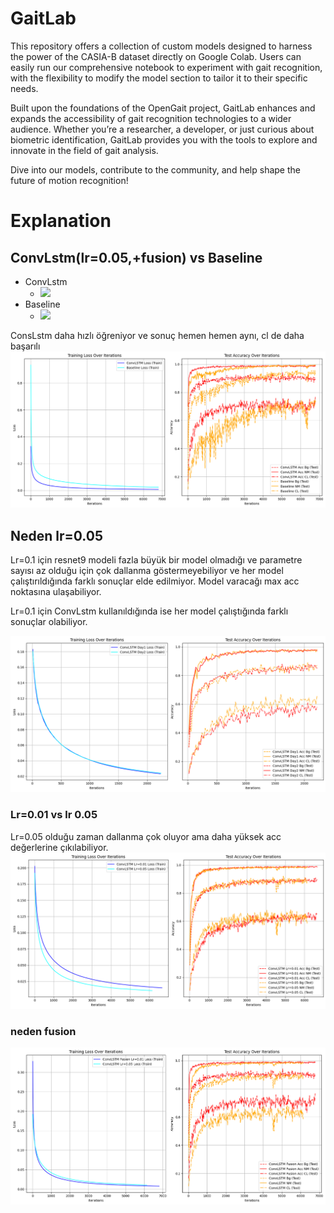 # GaitLab
This repository offers a collection of custom models designed to harness the power of the CASIA-B dataset directly on Google Colab. Users can easily run our comprehensive notebook to experiment with gait recognition, with the flexibility to modify the model section to tailor it to their specific needs.

Built upon the foundations of the OpenGait project, GaitLab enhances and expands the accessibility of gait recognition technologies to a wider audience. Whether you’re a researcher, a developer, or just curious about biometric identification, GaitLab provides you with the tools to explore and innovate in the field of gait analysis.

Dive into our models, contribute to the community, and help shape the future of motion recognition!


# Explanation
## ConvLstm(lr=0.05,+fusion) vs Baseline
* ConvLstm
    * [![](https://colab.research.google.com/assets/colab-badge.svg)](https://colab.research.google.com/github/msdsn/GaitLab/blob/main/ConvLstm_(LR%3D0_05)_Fusion.ipynb)
* Baseline
    * [![](https://colab.research.google.com/assets/colab-badge.svg)](https://colab.research.google.com/github/msdsn/GaitLab/blob/main/OpenGait_Framework.ipynb)

ConsLstm daha hızlı öğreniyor ve sonuç hemen hemen aynı, cl de daha başarılı
![ConvLSTM vs Baseline](./images/convlstmvsbaseline.png)

## Neden lr=0.05
Lr=0.1 için resnet9 modeli fazla büyük bir model olmadığı ve parametre sayısı az olduğu için çok dallanma göstermeyebiliyor ve her model çalıştırıldığında farklı sonuçlar elde edilmiyor. Model varacağı max acc noktasına ulaşabiliyor.

Lr=0.1 için ConvLstm kullanıldığında ise her model çalıştığında farklı sonuçlar olabiliyor.

![Day1 vs Day2](./images/day1vsday2.png)

### Lr=0.01 vs lr 0.05
Lr=0.05 olduğu zaman dallanma çok oluyor ama daha yüksek acc değerlerine çıkılabiliyor.
![Lr vs](./images/lr001vs005.png)

### neden fusion
![fusion](./images/fusion.png)




